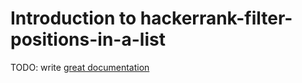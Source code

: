 # Introduction to hackerrank-filter-positions-in-a-list

TODO: write [great documentation](http://jacobian.org/writing/what-to-write/)
